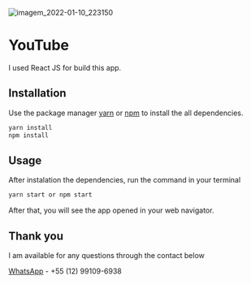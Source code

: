 ![imagem_2022-01-10_223150](https://user-images.githubusercontent.com/10777772/148865688-ff125038-0795-4d43-bb60-22999b15aedb.png)

# YouTube

I used React JS for build this app.

## Installation

Use the package manager [yarn](https://classic.yarnpkg.com/en/docs/install/#windows-stable) or [npm](https://www.npmjs.com) to install the all dependencies.

```bash
yarn install
npm install
```

## Usage
After instalation the dependencies, run the command in your terminal

```bash
yarn start or npm start
```
After that, you will see the app opened in your web navigator.


## Thank you
I am available for any questions through the contact below

[WhatsApp](https://wa.me/05512991096938) - +55 (12) 99109-6938
